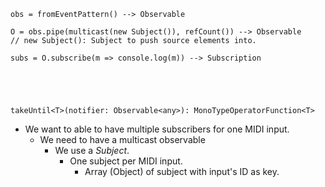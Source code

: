 
    obs = fromEventPattern() --> Observable

    O = obs.pipe(multicast(new Subject()), refCount()) --> Observable       // new Subject(): Subject to push source elements into.
        
    subs = O.subscribe(m => console.log(m)) --> Subscription





    takeUntil<T>(notifier: Observable<any>): MonoTypeOperatorFunction<T>




- We want to able to have multiple subscribers for one MIDI input.
    - We need to have a multicast observable
        - We use a _Subject_.
            - One subject per MIDI input.
                - Array (Object) of subject with input's ID as key.

